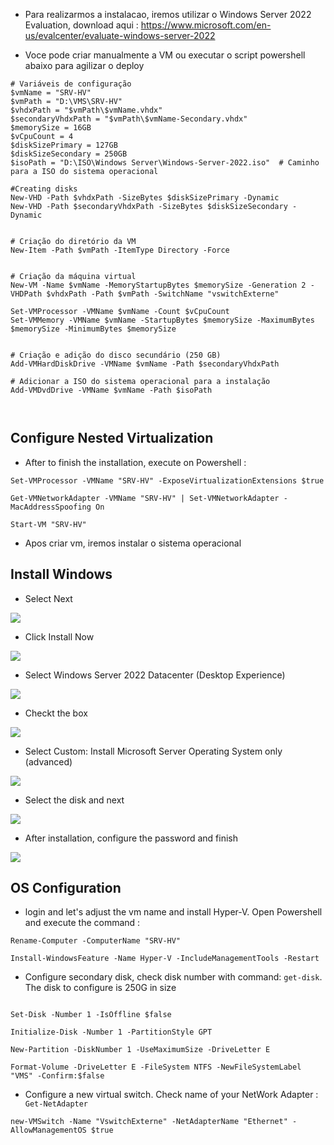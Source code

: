  * Para realizarmos a instalacao, iremos utilizar o Windows Server 2022 Evaluation, download aqui : https://www.microsoft.com/en-us/evalcenter/evaluate-windows-server-2022

* Voce pode criar manualmente a VM ou executar o script powershell abaixo para agilizar o deploy

```
# Variáveis de configuração
$vmName = "SRV-HV"
$vmPath = "D:\VMS\SRV-HV"
$vhdxPath = "$vmPath\$vmName.vhdx"
$secondaryVhdxPath = "$vmPath\$vmName-Secondary.vhdx"
$memorySize = 16GB
$vCpuCount = 4
$diskSizePrimary = 127GB
$diskSizeSecondary = 250GB
$isoPath = "D:\ISO\Windows Server\Windows-Server-2022.iso"  # Caminho para a ISO do sistema operacional

#Creating disks
New-VHD -Path $vhdxPath -SizeBytes $diskSizePrimary -Dynamic
New-VHD -Path $secondaryVhdxPath -SizeBytes $diskSizeSecondary -Dynamic


# Criação do diretório da VM
New-Item -Path $vmPath -ItemType Directory -Force


# Criação da máquina virtual
New-VM -Name $vmName -MemoryStartupBytes $memorySize -Generation 2 -VHDPath $vhdxPath -Path $vmPath -SwitchName "vswitchExterne"

Set-VMProcessor -VMName $vmName -Count $vCpuCount
Set-VMMemory -VMName $vmName -StartupBytes $memorySize -MaximumBytes $memorySize -MinimumBytes $memorySize


# Criação e adição do disco secundário (250 GB)
Add-VMHardDiskDrive -VMName $vmName -Path $secondaryVhdxPath

# Adicionar a ISO do sistema operacional para a instalação
Add-VMDvdDrive -VMName $vmName -Path $isoPath



```

## Configure Nested Virtualization

* After to finish the installation, execute on Powershell  :

```
Set-VMProcessor -VMName "SRV-HV" -ExposeVirtualizationExtensions $true

Get-VMNetworkAdapter -VMName "SRV-HV" | Set-VMNetworkAdapter -MacAddressSpoofing On

Start-VM "SRV-HV"

```

* Apos criar vm, iremos instalar o sistema operacional

## Install Windows

* Select Next

![](/On-premises/img-on/install-hv-01.png)

* Click Install Now

![](/On-premises/img-on/install-hv-02.png)

* Select Windows Server 2022 Datacenter (Desktop Experience)

![](/On-premises/img-on/install-hv-03.png)

* Checkt the box

![](/On-premises/img-on/install-hv-04.png)

* Select Custom: Install Microsoft Server Operating System only (advanced)

![](/On-premises/img-on/install-hv-05.png)

* Select the disk and next

![](/On-premises/img-on/install-hv-06.png)

* After installation, configure the password and finish

![](/On-premises/img-on/install-hv-07.png)

## OS Configuration 

* login and let's adjust the vm name and install Hyper-V. Open Powershell and execute the command :

```
Rename-Computer -ComputerName "SRV-HV"

Install-WindowsFeature -Name Hyper-V -IncludeManagementTools -Restart

```

* Configure secondary disk, check disk number with command: ``` get-disk ```. The disk to configure is 250G in size


```

Set-Disk -Number 1 -IsOffline $false

Initialize-Disk -Number 1 -PartitionStyle GPT

New-Partition -DiskNumber 1 -UseMaximumSize -DriveLetter E

Format-Volume -DriveLetter E -FileSystem NTFS -NewFileSystemLabel "VMS" -Confirm:$false

```

* Configure a new virtual switch. Check name of your NetWork Adapter :  ```  Get-NetAdapter  ```

```
new-VMSwitch -Name "VswitchExterne" -NetAdapterName "Ethernet" -AllowManagementOS $true

```
